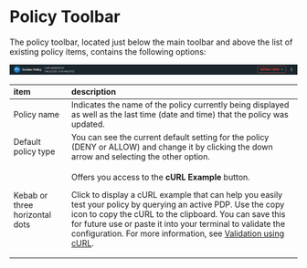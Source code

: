 # Policy Toolbar

The policy toolbar, located just below the main toolbar and above the list of existing policy items, contains the following options:

![](../../../.gitbook/assets/policytoolbar.png)

<table>
  <thead>
    <tr>
      <th style="text-align:left">item</th>
      <th style="text-align:left">description</th>
    </tr>
  </thead>
  <tbody>
    <tr>
      <td style="text-align:left">Policy name</td>
      <td style="text-align:left">Indicates the name of the policy currently being displayed as well as
        the last time (date and time) that the policy was updated.</td>
    </tr>
    <tr>
      <td style="text-align:left">Default policy type</td>
      <td style="text-align:left">You can see the current default setting for the policy (DENY or ALLOW)
        and change it by clicking the down arrow and selecting the other option.</td>
    </tr>
    <tr>
      <td style="text-align:left">Kebab or three horizontal dots</td>
      <td style="text-align:left">
        <p>Offers you access to the <b>cURL Example</b> button.</p>
        <p>Click to display a cURL example that can help you easily test your policy
          by querying an active PDP. Use the copy icon to copy the cURL to the clipboard.
          You can save this for future use or paste it into your terminal to validate
          the configuration. For more information, see <a href="../../policy-decision-points-pdp/tls-configuration.md#validation-using-curl">Validation using cURL</a>.</p>
      </td>
    </tr>
  </tbody>
</table>



